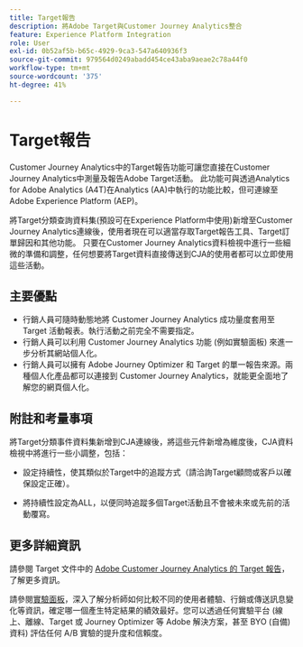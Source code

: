 ```yaml
---
title: Target報告
description: 將Adobe Target與Customer Journey Analytics整合
feature: Experience Platform Integration
role: User
exl-id: 0b52af5b-b65c-4929-9ca3-547a640936f3
source-git-commit: 979564d0249abadd454ce43aba9aeae2c78a44f0
workflow-type: tm+mt
source-wordcount: '375'
ht-degree: 41%

---
```


# Target報告

Customer Journey Analytics中的Target報告功能可讓您直接在Customer Journey Analytics中測量及報告Adobe Target活動。 此功能可與透過Analytics for Adobe Analytics (A4T)在Analytics (AA)中執行的功能比較，但可連線至Adobe Experience Platform (AEP)。

將Target分類查詢資料集(預設可在Experience Platform中使用)新增至Customer Journey Analytics連線後，使用者現在可以適當存取Target報告工具、Target訂單歸因和其他功能。 只要在Customer Journey Analytics資料檢視中進行一些細微的準備和調整，任何想要將Target資料直接傳送到CJA的使用者都可以立即使用這些活動。

## 主要優點

* 行銷人員可隨時動態地將 Customer Journey Analytics 成功量度套用至 Target 活動報表。執行活動之前完全不需要指定。
* 行銷人員可以利用 Customer Journey Analytics 功能 (例如實驗面板) 來進一步分析其網站個人化。
* 行銷人員可以擁有 Adobe Journey Optimizer 和 Target 的單一報告來源。兩種個人化產品都可以連接到 Customer Journey Analytics，就能更全面地了解您的網頁個人化。

## 附註和考量事項

將Target分類事件資料集新增到CJA連線後，將這些元件新增為維度後，CJA資料檢視中將進行一些小調整，包括：

* 設定持續性，使其類似於Target中的追蹤方式（請洽詢Target顧問或客戶以確保設定正確）。

* 將持續性設定為ALL，以便同時追蹤多個Target活動且不會被未來或先前的活動覆寫。

## 更多詳細資訊

請參閱 Target 文件中的 [Adobe Customer Journey Analytics 的 Target 報告](https://experienceleague.adobe.com/zh-hant/docs/target/using/integrate/cja/target-reporting-in-cja)，了解更多資訊。

請參閱[實驗面板](../analysis-workspace/c-panels/experimentation.md)，深入了解分析師如何比較不同的使用者體驗、行銷或傳送訊息變化等資訊，確定哪一個產生特定結果的績效最好。您可以透過任何實驗平台 (線上、離線、Target 或 Journey Optimizer 等 Adobe 解決方案，甚至 BYO (自備) 資料) 評估任何 A/B 實驗的提升度和信賴度。
